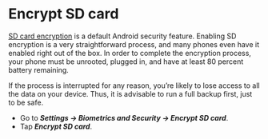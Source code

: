 # Encrypt SD card

[SD card encryption](https://www.samsung.com/au/support/mobile-devices/how-to-encrypt-decrypt-sd-card/) is a default 
Android security feature. Enabling SD encryption is a very straightforward process, and many phones even have it 
enabled right out of the box. In order to complete the encryption process, your phone must be unrooted, plugged in, and 
have at least 80 percent battery remaining.

If the process is interrupted for any reason, you’re likely to lose access to all the data on your device. Thus, it is 
advisable to run a full backup first, just to be safe. 

* Go to ***Settings -> Biometrics and Security -> Encrypt SD card***.
* Tap ***Encrypt SD card***.
